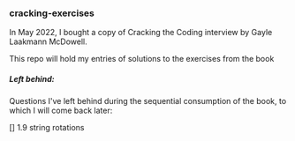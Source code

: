 ### cracking-exercises

In May 2022, I bought a copy of Cracking the Coding interview by Gayle Laakmann McDowell.

This repo will hold my entries of solutions to the exercises from the book

##### Left behind:

Questions I've left behind during the sequential consumption of the book, to which I will come back later:

[] 1.9 string rotations
